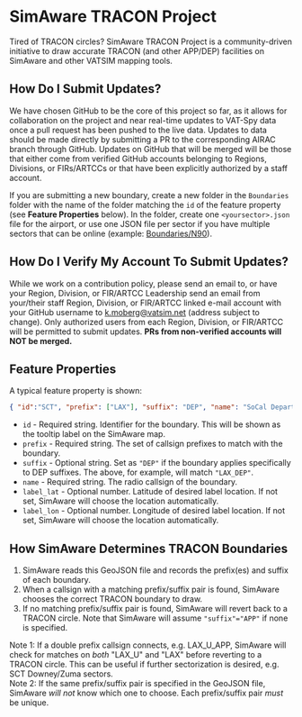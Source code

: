 # SimAware TRACON Project
Tired of TRACON circles? SimAware TRACON Project is a community-driven initiative to draw accurate TRACON (and other APP/DEP) facilities on SimAware and other VATSIM mapping tools.


## How Do I Submit Updates?

We have chosen GitHub to be the core of this project so far, as it allows for collaboration on the project and near real-time updates to VAT-Spy data once a pull request has been pushed to the live data. Updates to data should be made directly by submitting a PR to the corresponding AIRAC branch through GitHub. Updates on GitHub that will be merged will be those that either come from verified GitHub accounts belonging to Regions, Divisions, or FIRs/ARTCCs or that have been explicitly authorized by a staff account.

If you are submitting a new boundary, create a new folder in the `Boundaries` folder with the name of the folder matching the `id` of the feature property (see **Feature Properties** below). In the folder, create one `<yoursector>.json` file for the airport, or use one JSON file per sector if you have multiple sectors that can be online (example: [Boundaries/N90](https://github.com/vatsimnetwork/simaware-tracon-project/tree/main/Boundaries/N90)).

## How Do I Verify My Account To Submit Updates?

While we work on a contribution policy, please send an email to, or have your Region, Division, or FIR/ARTCC Leadership send an email from your/their staff Region, Division, or FIR/ARTCC linked e-mail account with your GitHub username to k.moberg@vatsim.net (address subject to change). Only authorized users from each Region, Division, or FIR/ARTCC will be permitted to submit updates. **PRs from non-verified accounts will NOT be merged.**


## Feature Properties
A typical feature property is shown:

```json
{ "id":"SCT", "prefix": ["LAX"], "suffix": "DEP", "name": "SoCal Departure" }
```

* `id` - Required string. Identifier for the boundary. This will be shown as the tooltip label on the SimAware map.
* `prefix` - Required string. The set of callsign prefixes to match with the boundary.
* `suffix` - Optional string. Set as `"DEP"` if the boundary applies specifically to DEP suffixes. The above, for example, will match `"LAX_DEP"`.
* `name` - Required string. The radio callsign of the boundary.
* `label_lat` - Optional number. Latitude of desired label location. If not set, SimAware will choose the location automatically.
* `label_lon` - Optional number. Longitude of desired label location. If not set, SimAware will choose the location automatically.

## How SimAware Determines TRACON Boundaries
1. SimAware reads this GeoJSON file and records the prefix(es) and suffix of each boundary.
2. When a callsign with a matching prefix/suffix pair is found, SimAware chooses the correct TRACON boundary to draw.
3. If no matching prefix/suffix pair is found, SimAware will revert back to a TRACON circle.  Note that SimAware will assume `"suffix"="APP"` if none is specified.

Note 1: If a double prefix callsign connects, e.g. LAX_U_APP, SimAware will check for matches on *both* "LAX_U" and "LAX" before reverting to a TRACON circle.  This can be useful if further sectorization is desired, e.g. SCT Downey/Zuma sectors.  
Note 2: If the same prefix/suffix pair is specified in the GeoJSON file, SimAware *will not* know which one to choose.  Each prefix/suffix pair *must* be unique.
